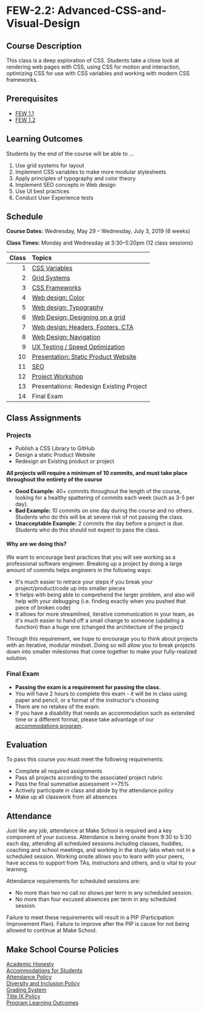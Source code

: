 # FEW-2.2: Advanced-CSS-and-Visual-Design

## Course Description

This class is a deep exploration of CSS. Students take a close look at rendering web pages with CSS, using CSS for motion and interaction, optimizing CSS for use with CSS variables and working with modern CSS frameworks. 

## Prerequisites

- [FEW 1.1](https://github.com/Make-School-Courses/FEW-1.1-Web-Foundations)
- [FEW 1.2](https://github.com/Make-School-Courses/FEW-1.2-JavaScript-Foundations)

## Learning Outcomes

Students by the end of the course will be able to ...

1. Use grid systems for layout
1. Implement CSS variables to make more modular stylesheets
1. Apply principles of typography and color theory
1. Implement SEO concepts in Web design
1. Use UI best practices 
1. Conduct User Experience tests

## Schedule

**Course Dates:** Wednesday, May 29 – Wednesday, July 3, 2019 (6 weeks)

**Class Times:** Monday and Wednesday at 3:30–5:20pm (12 class sessions)

| Class  |                  Topics                  |
|-------:|:-----------------------------------------|
|      1 | [CSS Variables]()                        |
|      2 | [Grid Systems]()                         |
|      3 | [CSS Frameworks ]()                      |
|      4 | [Web design: Color]()                    |
|      5 | [Web design: Typography]()               |
|      6 | [Web Design: Designing on a grid]()      |
|      7 | [Web design: Headers, Footers, CTA]()    |
|      8 | [Web Design: Navigation]()               |
|      9 | [UX Testing / Speed Optimization]()      |
|     10 | [Presentation: Static Product Website]() |
|     11 | [SEO]()                                  |  
|     12 | [Project Workshop]()                     |
|     13 | Presentations: Redesign Existing Project |
|     14 | Final Exam                               |

## Class Assignments



### Projects

- Publish a CSS Library to GitHub
- Design a static Product Website 
- Redesign an Existing product or project

**All projects will require a minimum of 10 commits, and must take place throughout the entirety of the course**

- **Good Example:** 40+ commits throughout the length of the course, looking for a healthy spattering of commits each week (such as 3-5 per day).
- **Bad Example:** 10 commits on one day during the course and no others. Students who do this will be at severe risk of not passing the class.
- **Unacceptable Example:** 2 commits the day before a project is due. Students who do this should not expect to pass the class. 

#### Why are we doing this?

We want to encourage best practices that you will see working as a professional software engineer. Breaking up a project by doing a large amount of commits helps engineers in the following ways:

- It's much easier to retrace your steps if you break your project/product/code up into smaller pieces
- It helps with being able to comprehend the larger problem, and also will help with your debugging (i.e. finding exactly when you pushed that piece of broken code)
- It allows for more streamlined, iterative communication in your team, as it's much easier to hand off a small change to someone (updating a function) than a huge one (changed the architecture of the project)

Through this requirement, we hope to encourage you to think about projects with an iterative, modular mindset. Doing so will allow you to break projects down into smaller milestones that come together to make your fully-realized solution.

### Final Exam

-  **Passing the exam is a requirement for passing the class.**
- You will have 2 hours to complete this exam - it will be in class using paper and pencil, or a format of the instructor's choosing
- There are no retakes of the exam.
- If you have a disability that needs an accommodation such as extended time or a different format, please take advantage of our [accommodations program](make.sc/disability-policy).

## Evaluation

To pass this course you must meet the following requirements:

- Complete all required assignments 
- Pass all projects according to the associated project rubric
- Pass the final summative assessment >=75%
- Actively participate in class and abide by the attendance policy
- Make up all classwork from all absences

## Attendance
Just like any job, attendance at Make School is required and a key component of your success. Attendance is being onsite from 9:30 to 5:30 each day, attending all scheduled sessions including classes, huddles, coaching and school meetings, and working in the study labs when not in a scheduled session. Working onsite allows you to learn with your peers, have access to support from TAs, instructors and others, and is vital to your learning.

Attendance requirements for scheduled sessions are:
- No more than two no call no shows per term in any scheduled session.
- No more than four excused absences per term in any scheduled session.

Failure to meet these requirements will result in a PIP (Participation Improvement Plan).  Failure to improve after the PIP is cause for not being allowed to continue at Make School. 


## Make School Course Policies

[Academic Honesty](https://make.sc/academic-honesty)<br>
[Accommodations for Students](https://make.sc/accommodations-for-students)<br>
[Attendance Policy](https://make.sc/attendance-policy)  
[Diversity and Inclusion Policy](https://make.sc/diversity-and-inclusion-policy)<br>
[Grading System](https://make.sc/grading-system)
<br>
[Title IX Policy](https://make.sc/title-ix-policy)<br>
[Program Learning Outcomes](https://make.sc/program-learning-outcomes)